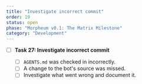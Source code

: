 ```yaml
---
title: "Investigate incorrect commit"
order: 19
status: open
phase: "Morpheum v0.1: The Matrix Milestone"
category: "Development"
---
```


- [ ] **Task 27: Investigate incorrect commit**

  - [ ] `AGENTS.md` was checked in incorrectly.
  - [ ] A change to the bot's source was missed.
  - [ ] Investigate what went wrong and document it.
